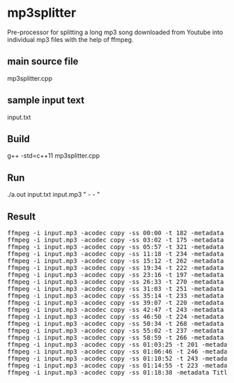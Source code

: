 # mp3splitter
Pre-processor for splitting a long mp3 song downloaded from Youtube into individual mp3 files with the help of ffmpeg.

## main source file
mp3splitter.cpp

## sample input text
input.txt

## Build
g++ -std=c++11 mp3splitter.cpp

## Run
./a.out input.txt input.mp3 " - - "

## Result
<pre>
ffmpeg -i input.mp3 -acodec copy -ss 00:00 -t 182 -metadata Title="This Is What You Came For" -metadata Artist="Michelle Simonal" "This Is What You Came For.mp3"
ffmpeg -i input.mp3 -acodec copy -ss 03:02 -t 175 -metadata Title="Get the Party Started" -metadata Artist="Stella Starlight Trio" "Get the Party Started.mp3"
ffmpeg -i input.mp3 -acodec copy -ss 05:57 -t 321 -metadata Title="When We Were Young" -metadata Artist="Michelle Simonal" "When We Were Young.mp3"
ffmpeg -i input.mp3 -acodec copy -ss 11:18 -t 234 -metadata Title="Never Be the Same" -metadata Artist="Sarah Menescal" "Never Be the Same.mp3"
ffmpeg -i input.mp3 -acodec copy -ss 15:12 -t 262 -metadata Title="Sex with Me" -metadata Artist="Banda Do Sul" "Sex with Me.mp3"
ffmpeg -i input.mp3 -acodec copy -ss 19:34 -t 222 -metadata Title="Sorry" -metadata Artist="Stella Starlight Trio" "Sorry.mp3"
ffmpeg -i input.mp3 -acodec copy -ss 23:16 -t 197 -metadata Title="Enter Sandman" -metadata Artist="Jazzystics" "Enter Sandman.mp3"
ffmpeg -i input.mp3 -acodec copy -ss 26:33 -t 270 -metadata Title="Hello" -metadata Artist="Amazonics" "Hello.mp3"
ffmpeg -i input.mp3 -acodec copy -ss 31:03 -t 251 -metadata Title="Don't You Remember?" -metadata Artist="Morgan, G & Machines" "Don't You Remember?.mp3"
ffmpeg -i input.mp3 -acodec copy -ss 35:14 -t 233 -metadata Title="Shape of You (Reggae Version)" -metadata Artist="Groove da Praia" "Shape of You (Reggae Version).mp3"
ffmpeg -i input.mp3 -acodec copy -ss 39:07 -t 220 -metadata Title="We Don't Talk Anymore (Reggaeton Mix)" -metadata Artist="Stereo Dub" "We Don't Talk Anymore (Reggaeton Mix).mp3"
ffmpeg -i input.mp3 -acodec copy -ss 42:47 -t 243 -metadata Title="Man Down (Bossa Nova Mix)" -metadata Artist="Shelly Sony" "Man Down (Bossa Nova Mix).mp3"
ffmpeg -i input.mp3 -acodec copy -ss 46:50 -t 224 -metadata Title="Please Don't Go" -metadata Artist="Eve St. Jones" "Please Don't Go.mp3"
ffmpeg -i input.mp3 -acodec copy -ss 50:34 -t 268 -metadata Title="21 Guns (Album Mix)" -metadata Artist="Michelle Simonal" "21 Guns (Album Mix).mp3"
ffmpeg -i input.mp3 -acodec copy -ss 55:02 -t 237 -metadata Title="Walk of Life" -metadata Artist="Pink-House, Sylvie" "Walk of Life.mp3"
ffmpeg -i input.mp3 -acodec copy -ss 58:59 -t 266 -metadata Title="The Scientist" -metadata Artist="Flora Martinez" "The Scientist.mp3"
ffmpeg -i input.mp3 -acodec copy -ss 01:03:25 -t 201 -metadata Title="Sugar" -metadata Artist="Stella Starlight Trio" "Sugar.mp3"
ffmpeg -i input.mp3 -acodec copy -ss 01:06:46 -t 246 -metadata Title="Let Her Go" -metadata Artist="Eve St. Jones" "Let Her Go.mp3"
ffmpeg -i input.mp3 -acodec copy -ss 01:10:52 -t 243 -metadata Title="West End Girls" -metadata Artist="Ituana" "West End Girls.mp3"
ffmpeg -i input.mp3 -acodec copy -ss 01:14:55 -t 223 -metadata Title="Carlito's Way" -metadata Artist="Von Mondo" "Carlito's Way.mp3"
ffmpeg -i input.mp3 -acodec copy -ss 01:18:38 -metadata Title="Satellite of Love" -metadata Artist="Anakelly" "Satellite of Love.mp3"
</pre>
